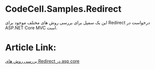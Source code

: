 # CodeCell.Samples.Redirect
این یک سمپل برای بررسی روش های مختلف موجود برای Redirect درخواست در ASP.NET Core MVC است.
# Article Link:
[بررسی روش های Redirect در asp core](https://codecell.ir/a/2d17)
